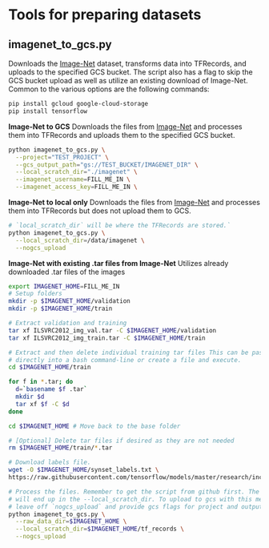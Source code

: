 # Tools for preparing datasets

## imagenet_to_gcs.py
Downloads the [Image-Net](http://image-net.org/) dataset, transforms data into
TFRecords, and uploads to the specified GCS bucket. The script also has a flag
to skip the GCS bucket upload as well as utilize an existing download of
Image-Net. Common to the various options are the following commands:

```bash
pip install gcloud google-cloud-storage
pip install tensorflow
```

**Image-Net to GCS**
Downloads the files from [Image-Net](http://image-net.org/) and processes them
into TFRecords and uploads them to the specified GCS bucket.

```bash
python imagenet_to_gcs.py \
  --project="TEST_PROJECT" \
  --gcs_output_path="gs://TEST_BUCKET/IMAGENET_DIR" \
  --local_scratch_dir="./imagenet" \
  --imagenet_username=FILL_ME_IN \
  --imagenet_access_key=FILL_ME_IN \
```

**Image-Net to local only**
Downloads the files from [Image-Net](http://image-net.org/) and processes them
into TFRecords but does not upload them to GCS.

```bash
# `local_scratch_dir` will be where the TFRecords are stored.`
python imagenet_to_gcs.py \
  --local_scratch_dir=/data/imagenet \
  --nogcs_upload

```

**Image-Net with existing .tar files from Image-Net**
Utilizes already downloaded .tar files of the images


```bash
export IMAGENET_HOME=FILL_ME_IN
# Setup folders
mkdir -p $IMAGENET_HOME/validation
mkdir -p $IMAGENET_HOME/train

# Extract validation and training
tar xf ILSVRC2012_img_val.tar -C $IMAGENET_HOME/validation
tar xf ILSVRC2012_img_train.tar -C $IMAGENET_HOME/train

# Extract and then delete individual training tar files This can be pasted
# directly into a bash command-line or create a file and execute.
cd $IMAGENET_HOME/train

for f in *.tar; do
  d=`basename $f .tar`
  mkdir $d
  tar xf $f -C $d
done

cd $IMAGENET_HOME # Move back to the base folder

# [Optional] Delete tar files if desired as they are not needed
rm $IMAGENET_HOME/train/*.tar

# Download labels file.
wget -O $IMAGENET_HOME/synset_labels.txt \
https://raw.githubusercontent.com/tensorflow/models/master/research/inception/inception/data/imagenet_2012_validation_synset_labels.txt

# Process the files. Remember to get the script from github first. The TFRecords
# will end up in the --local_scratch_dir. To upload to gcs with this method
# leave off `nogcs_upload` and provide gcs flags for project and output_path.
python imagenet_to_gcs.py \
  --raw_data_dir=$IMAGENET_HOME \
  --local_scratch_dir=$IMAGENET_HOME/tf_records \
  --nogcs_upload
```
